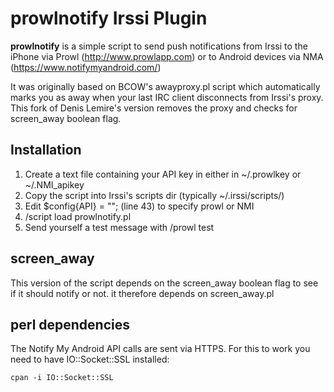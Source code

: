 # prowlnotify Irssi Plugin

**prowlnotify** is a simple script to send push notifications from Irssi to the
iPhone via Prowl (http://www.prowlapp.com) or to Android devices via NMA
(https://www.notifymyandroid.com/)

It was originally based on BCOW's awayproxy.pl script which automatically marks
you as away when your last IRC client disconnects from Irssi's proxy. This fork
of Denis Lemire's version removes the proxy and checks for screen_away boolean
flag.

## Installation

  1. Create a text file containing your API key in either in ~/.prowlkey or ~/.NMI_apikey
  2. Copy the script into Irssi's scripts dir (typically ~/.irssi/scripts/)
  3. Edit $config{API} = ""; (line 43) to specify prowl or NMI
  4. /script load prowlnotify.pl
  5. Send yourself a test message with /prowl test


## screen_away
This version of the script depends on the screen_away boolean flag to see if
it should notify or not. it therefore depends on screen_away.pl

## perl dependencies
The Notify My Android API calls are sent via HTTPS. For this to work you need
to have IO::Socket::SSL installed:

    cpan -i IO::Socket::SSL
